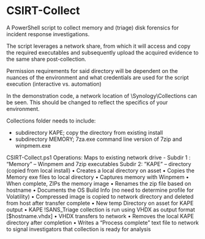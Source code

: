 # CSIRT-Collect
A PowerShell script to collect memory and (triage) disk forensics for incident response investigations.

The script leverages a network share, from which it will access and copy the required executables and subsequently upload the acquired evidence to the same share post-collection.

Permission requirements for said directory will be dependent on the nuances of the environment and what credentials are used for the script execution (interactive vs. automation)

In the demonstration code, a network location of \\Synology\Collections can be seen. This should be changed to reflect the specifics of your environment.

Collections folder needs to include:
- subdirectory KAPE; copy the directory from existing install
- subdirectory MEMORY; 7za.exe command line version of 7zip and winpmem.exe


CSIRT-Collect.ps1 Operations:
    Maps to existing network drive -
    Subdir 1 : “Memory” – Winpmem and 7zip executables
    Subdir 2: ”KAPE” – directory (copied from local install)
    • Creates a local directory on asset
    • Copies the Memory exe files to local directory
    • Captures memory with Winpmem
    • When complete, ZIPs the memory image
    • Renames the zip file based on hostname
    • Documents the OS Build Info (no need to determine profile for Volatility)
    • Compressed image is copied to network directory and deleted from host after transfer complete
    • New temp Directory on asset for KAPE output
    • KAPE !SANS_Triage collection is run using VHDX as output format [$hostname.vhdx]
    • VHDX transfers to network
    • Removes the local KAPE directory after completion
    • Writes a “Process complete” text file to network to signal investigators that collection is ready for analysis